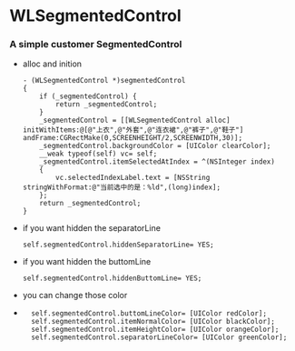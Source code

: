 # WLSegmentedControl

### A simple customer SegmentedControl

*	alloc and inition
	
		- (WLSegmentedControl *)segmentedControl
		{
		    if (_segmentedControl) {
		        return _segmentedControl;
		    }
		    _segmentedControl = [[WLSegmentedControl alloc] initWithItems:@[@"上衣",@"外套",@"连衣裙",@"裤子",@"鞋子"] andFrame:CGRectMake(0,SCREENHEIGHT/2,SCREENWIDTH,30)];
		    _segmentedControl.backgroundColor = [UIColor clearColor];
		    __weak typeof(self) vc= self;
		    _segmentedControl.itemSelectedAtIndex = ^(NSInteger index)
		    {
		        vc.selectedIndexLabel.text = [NSString stringWithFormat:@"当前选中的是：%ld",(long)index];
		    };
		    return _segmentedControl;
		}


*	if you want hidden the separatorLine
	
		self.segmentedControl.hiddenSeparatorLine= YES;

*	if you want hidden the buttomLine
	
		self.segmentedControl.hiddenButtomLine= YES;
*	you can change those color
*	
		self.segmentedControl.buttomLineColor= [UIColor redColor];
		self.segmentedControl.itemNormalColor= [UIColor blackColor];
		self.segmentedControl.itemHeightColor= [UIColor orangeColor];
		self.segmentedControl.separatorLineColor= [UIColor greenColor];